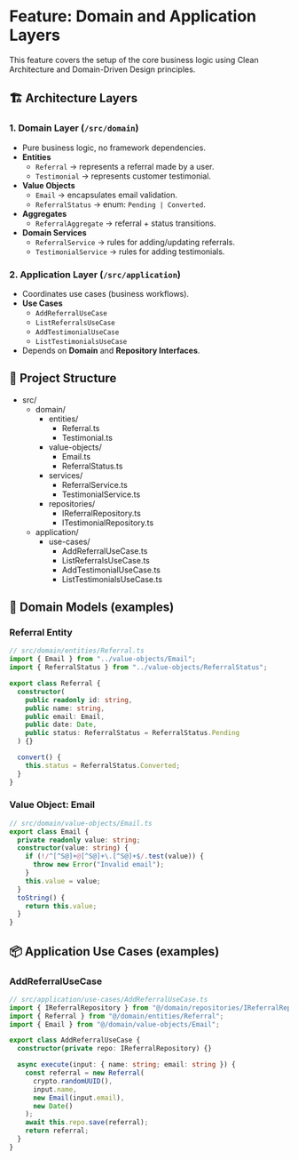 # Feature: Domain and Application Layers

This feature covers the setup of the core business logic using Clean Architecture and Domain-Driven Design principles.

## 🏗 Architecture Layers

### 1. Domain Layer (`/src/domain`)

- Pure business logic, no framework dependencies.
- **Entities**
  - `Referral` → represents a referral made by a user.
  - `Testimonial` → represents customer testimonial.
- **Value Objects**
  - `Email` → encapsulates email validation.
  - `ReferralStatus` → enum: `Pending | Converted`.
- **Aggregates**
  - `ReferralAggregate` → referral + status transitions.
- **Domain Services**
  - `ReferralService` → rules for adding/updating referrals.
  - `TestimonialService` → rules for adding testimonials.

### 2. Application Layer (`/src/application`)

- Coordinates use cases (business workflows).
- **Use Cases**
  - `AddReferralUseCase`
  - `ListReferralsUseCase`
  - `AddTestimonialUseCase`
  - `ListTestimonialsUseCase`
- Depends on **Domain** and **Repository Interfaces**.

## 📂 Project Structure

- src/
  - domain/
    - entities/
      - Referral.ts
      - Testimonial.ts
    - value-objects/
      - Email.ts
      - ReferralStatus.ts
    - services/
      - ReferralService.ts
      - TestimonialService.ts
    - repositories/
      - IReferralRepository.ts
      - ITestimonialRepository.ts
  - application/
    - use-cases/
      - AddReferralUseCase.ts
      - ListReferralsUseCase.ts
      - AddTestimonialUseCase.ts
      - ListTestimonialsUseCase.ts

## 🧩 Domain Models (examples)

### Referral Entity

```ts
// src/domain/entities/Referral.ts
import { Email } from "../value-objects/Email";
import { ReferralStatus } from "../value-objects/ReferralStatus";

export class Referral {
  constructor(
    public readonly id: string,
    public name: string,
    public email: Email,
    public date: Date,
    public status: ReferralStatus = ReferralStatus.Pending
  ) {}

  convert() {
    this.status = ReferralStatus.Converted;
  }
}
```

### Value Object: Email

```ts
// src/domain/value-objects/Email.ts
export class Email {
  private readonly value: string;
  constructor(value: string) {
    if (!/^[^S@]+@[^S@]+\.[^S@]+$/.test(value)) {
      throw new Error("Invalid email");
    }
    this.value = value;
  }
  toString() {
    return this.value;
  }
}
```

## 📦 Application Use Cases (examples)

### AddReferralUseCase

```ts
// src/application/use-cases/AddReferralUseCase.ts
import { IReferralRepository } from "@/domain/repositories/IReferralRepository";
import { Referral } from "@/domain/entities/Referral";
import { Email } from "@/domain/value-objects/Email";

export class AddReferralUseCase {
  constructor(private repo: IReferralRepository) {}

  async execute(input: { name: string; email: string }) {
    const referral = new Referral(
      crypto.randomUUID(),
      input.name,
      new Email(input.email),
      new Date()
    );
    await this.repo.save(referral);
    return referral;
  }
}
```
